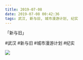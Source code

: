 ```yaml
---
title: 2019-07-08
date: 2019-07-08 00:42:36
tags: 武汉, 新与旧, 城市漫游计划, 纪实
---
```


<p>「新与旧」</p>

#武汉 #新与旧 #城市漫游计划 #纪实

![](/assets/images/2019/07/1d77343355a28eea2b386bb6673d4ccb.jpg)
